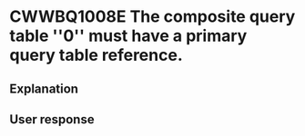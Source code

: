 # CWWBQ1008E The composite query table ''0'' must have a primary query table reference.

## Explanation

## User response